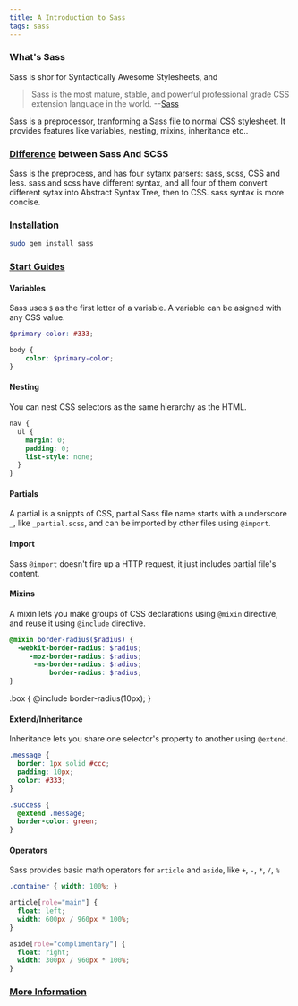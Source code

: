 ```yaml
---
title: A Introduction to Sass
tags: sass
---
```


### What's Sass

Sass is shor for Syntactically Awesome Stylesheets, and

> Sass is the most mature, stable, and powerful professional grade CSS extension language in the world. --[Sass](http://sass-lang.com/)

Sass is a preprocessor, tranforming a Sass file to normal CSS stylesheet. It provides features like variables, nesting, mixins, inheritance etc..

### [Difference](http://stackoverflow.com/questions/5654447/whats-the-difference-between-scss-and-sass) between Sass And SCSS

Sass is the preprocess, and has four sytanx parsers: sass, scss, CSS and less. sass and scss have different syntax, and all four of them convert different sytax into Abstract Syntax Tree, then to CSS. sass syntax is more concise.

### Installation

``` bash
sudo gem install sass 
```

### [Start Guides](http://sass-lang.com/guide)

#### Variables

Sass uses `$` as the first letter of a variable. A variable can be asigned with any CSS value. 

``` scss
$primary-color: #333;

body {
    color: $primary-color;
}
```

#### Nesting

You can nest CSS selectors as the same hierarchy as the HTML.

``` scss
nav {
  ul {
    margin: 0;
    padding: 0;
    list-style: none;
  }
}
```

#### Partials

A partial is a snippts of CSS, partial Sass file name starts with a underscore `_`, like `_partial.scss`, and can be imported by other files using `@import`.

#### Import

Sass `@import` doesn't fire up a HTTP request, it just includes partial file's content.

#### Mixins

A mixin lets you make groups of CSS declarations using `@mixin` directive, and reuse it using `@include` directive.

``` scss
@mixin border-radius($radius) {
  -webkit-border-radius: $radius;
     -moz-border-radius: $radius;
      -ms-border-radius: $radius;
          border-radius: $radius;
}
```

.box { @include border-radius(10px); }

#### Extend/Inheritance

Inheritance lets you share one selector's property to another using `@extend`.

``` scss
.message {
  border: 1px solid #ccc;
  padding: 10px;
  color: #333;
}

.success {
  @extend .message;
  border-color: green;
}
```

#### Operators

Sass provides basic math operators for `article` and `aside`, like `+`, `-`, `*`, `/`, `%`

``` scss
.container { width: 100%; }

article[role="main"] {
  float: left;
  width: 600px / 960px * 100%;
}

aside[role="complimentary"] {
  float: right;
  width: 300px / 960px * 100%;
}
```

### [More Information](http://sass-lang.com/documentation/file.SASS_REFERENCE.html)